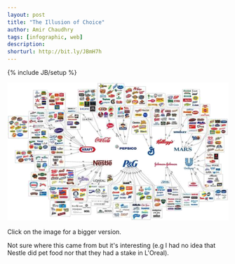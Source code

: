 ```yaml
---
layout: post
title: "The Illusion of Choice"
author: Amir Chaudhry
tags: [infographic, web]
description:
shorturl: http://bit.ly/JBmH7h
---
```

{% include JB/setup %}

[![Illusion of Choice](/images/web/illusion-of-choice-alpha.png)](http://i.imgur.com/k0pv0.jpg)

Click on the image for a bigger version.

Not sure where this came from but it's interesting (e.g I had no idea that Nestle did pet food nor that they had a stake in L'Oreal).
